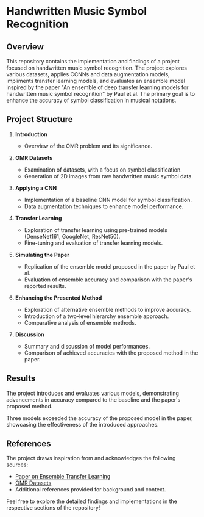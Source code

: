# Handwritten Music Symbol Recognition

## Overview
This repository contains the implementation and findings of a project focused on handwritten music symbol recognition. The project explores various datasets, applies CCNNs and data augmentation models, impliments transfer learning models, and evaluates an ensemble model inspired by the paper "An ensemble of deep transfer learning models for handwritten music symbol recognition" by Paul et al. The primary goal is to enhance the accuracy of symbol classification in musical notations.

## Project Structure

1. **Introduction**
   - Overview of the OMR problem and its significance.
  
2. **OMR Datasets**
   - Examination of datasets, with a focus on symbol classification.
   - Generation of 2D images from raw handwritten music symbol data.

3. **Applying a CNN**
   - Implementation of a baseline CNN model for symbol classification.
   - Data augmentation techniques to enhance model performance.

4. **Transfer Learning**
   - Exploration of transfer learning using pre-trained models (DenseNet161, GoogleNet, ResNet50).
   - Fine-tuning and evaluation of transfer learning models.
   
5. **Simulating the Paper**
   - Replication of the ensemble model proposed in the paper by Paul et al.
   - Evaluation of ensemble accuracy and comparison with the paper's reported results.

6. **Enhancing the Presented Method**
   - Exploration of alternative ensemble methods to improve accuracy.
   - Introduction of a two-level hierarchy ensemble approach.
   - Comparative analysis of ensemble methods.

7. **Discussion**
   - Summary and discussion of model performances.
   - Comparison of achieved accuracies with the proposed method in the paper.



## Results
The project introduces and evaluates various models, demonstrating advancements in accuracy compared to the baseline and the paper's proposed method.

Three models exceeded the accuracy of the proposed model in the paper, showcasing the effectiveness of the introduced approaches.

## References
The project draws inspiration from and acknowledges the following sources:
- [Paper on Ensemble Transfer Learning](https://link.springer.com/article/10.1007/s00521-021-06629-9)
- [OMR Datasets](https://apacha.github.io/OMR-Datasets/)
- Additional references provided for background and context.

Feel free to explore the detailed findings and implementations in the respective sections of the repository!
